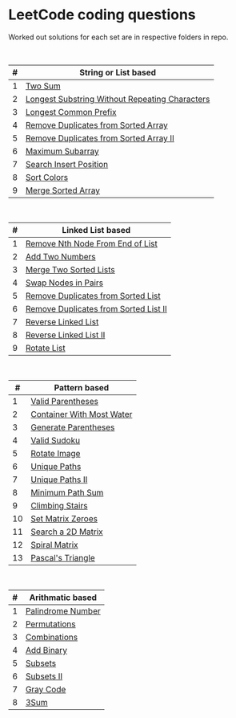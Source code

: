 # LeetCode coding questions

Worked out solutions for each set are in respective folders in repo.

</br>

| # | String or List based |
|---| ----- |
|1|[Two Sum](https://leetcode.com/problems/two-sum/)
|2|[Longest Substring Without Repeating Characters](https://leetcode.com/problems/longest-substring-without-repeating-characters/)
|3|[Longest Common Prefix](https://leetcode.com/problems/longest-common-prefix/)
|4|[Remove Duplicates from Sorted Array](https://leetcode.com/problems/remove-duplicates-from-sorted-array/)
|5|[Remove Duplicates from Sorted Array II](https://leetcode.com/problems/remove-duplicates-from-sorted-array-ii/)
|6|[Maximum Subarray](https://leetcode.com/problems/maximum-subarray/)
|7|[Search Insert Position](https://leetcode.com/problems/search-insert-position/)
|8|[Sort Colors](https://leetcode.com/problems/sort-colors/)
|9|[Merge Sorted Array](https://leetcode.com/problems/merge-sorted-array/)

</br>

| # | Linked List based |
|---| ----- |
|1|[Remove Nth Node From End of List](https://leetcode.com/problems/remove-nth-node-from-end-of-list/)
|2|[Add Two Numbers](https://leetcode.com/problems/add-two-numbers/)
|3|[Merge Two Sorted Lists](https://leetcode.com/problems/merge-two-sorted-lists/)
|4|[Swap Nodes in Pairs](https://leetcode.com/problems/swap-nodes-in-pairs/)
|5|[Remove Duplicates from Sorted List](https://leetcode.com/problems/remove-duplicates-from-sorted-list/)
|6|[Remove Duplicates from Sorted List II](https://leetcode.com/problems/remove-duplicates-from-sorted-list-ii/)
|7|[Reverse Linked List](https://leetcode.com/problems/reverse-linked-list/)
|8|[Reverse Linked List II](https://leetcode.com/problems/reverse-linked-list-ii/)
|9|[Rotate List](https://leetcode.com/problems/rotate-list/)

</br>

| # | Pattern based |
|---| ----- |
|1|[Valid Parentheses](https://leetcode.com/problems/valid-parentheses/)
|2|[Container With Most Water](https://leetcode.com/problems/container-with-most-water/)
|3|[Generate Parentheses](https://leetcode.com/problems/generate-parentheses/)
|4|[Valid Sudoku](https://leetcode.com/problems/valid-sudoku/)
|5|[Rotate Image](https://leetcode.com/problems/rotate-image/)
|6|[Unique Paths](https://leetcode.com/problems/unique-paths/)
|7|[Unique Paths II](https://leetcode.com/problems/unique-paths-ii/)
|8|[Minimum Path Sum](https://leetcode.com/problems/minimum-path-sum/)
|9|[Climbing Stairs](https://leetcode.com/problems/climbing-stairs/)
|10|[Set Matrix Zeroes](https://leetcode.com/problems/set-matrix-zeroes/)
|11|[Search a 2D Matrix](https://leetcode.com/problems/search-a-2d-matrix/)
|12|[Spiral Matrix](https://leetcode.com/problems/spiral-matrix/)
|13|[Pascal's Triangle](https://leetcode.com/problems/pascals-triangle/)

</br>

| # | Arithmatic based |
|---| ----- |
|1|[Palindrome Number](https://leetcode.com/problems/palindrome-number/)
|2|[Permutations](https://leetcode.com/problems/permutations/)
|3|[Combinations](https://leetcode.com/problems/combinations/)
|4|[Add Binary](https://leetcode.com/problems/add-binary/)
|5|[Subsets](https://leetcode.com/problems/subsets/)
|6|[Subsets II](https://leetcode.com/problems/subsets-ii/)
|7|[Gray Code](https://leetcode.com/problems/gray-code/)
|8|[3Sum](https://leetcode.com/problems/3sum/)